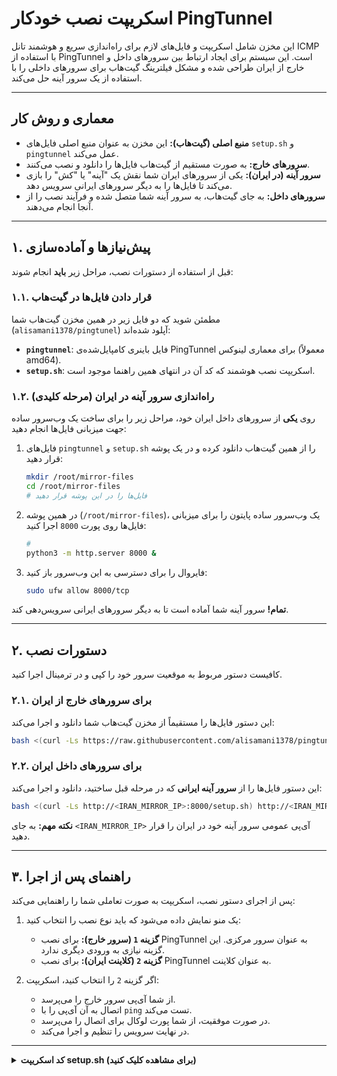 # اسکریپت نصب خودکار PingTunnel

این مخزن شامل اسکریپت و فایل‌های لازم برای راه‌اندازی سریع و هوشمند تانل ICMP با استفاده از PingTunnel است. این سیستم برای ایجاد ارتباط بین سرورهای داخل و خارج از ایران طراحی شده و مشکل فیلترینگ گیت‌هاب برای سرورهای داخلی را با استفاده از یک سرور آینه حل می‌کند.

---

## معماری و روش کار

- **منبع اصلی (گیت‌هاب):** این مخزن به عنوان منبع اصلی فایل‌های `setup.sh` و `pingtunnel` عمل می‌کند.
- **سرورهای خارج:** به صورت مستقیم از گیت‌هاب فایل‌ها را دانلود و نصب می‌کنند.
- **سرور آینه (در ایران):** یکی از سرورهای ایران شما نقش یک "آینه" یا "کش" را بازی می‌کند تا فایل‌ها را به دیگر سرورهای ایرانی سرویس دهد.
- **سرورهای داخل:** به جای گیت‌هاب، به سرور آینه شما متصل شده و فرآیند نصب را از آنجا انجام می‌دهند.

---

## ۱. پیش‌نیازها و آماده‌سازی

قبل از استفاده از دستورات نصب، مراحل زیر **باید** انجام شوند:

### ۱.۱. قرار دادن فایل‌ها در گیت‌هاب
مطمئن شوید که دو فایل زیر در همین مخزن گیت‌هاب شما (`alisamani1378/pingtunel`) آپلود شده‌اند:
- **`pingtunnel`**: فایل باینری کامپایل‌شده‌ی PingTunnel برای معماری لینوکس (معمولاً amd64).
- **`setup.sh`**: اسکریپت نصب هوشمند که کد آن در انتهای همین راهنما موجود است.

### ۱.۲. راه‌اندازی سرور آینه در ایران (مرحله کلیدی)
روی **یکی** از سرورهای داخل ایران خود، مراحل زیر را برای ساخت یک وب‌سرور ساده جهت میزبانی فایل‌ها انجام دهید:

1.  فایل‌های `pingtunnel` و `setup.sh` را از همین گیت‌هاب دانلود کرده و در یک پوشه قرار دهید:
    ```sh
    mkdir /root/mirror-files
    cd /root/mirror-files
    # فایل‌ها را در این پوشه قرار دهید
    ```

2.  در همین پوشه (`/root/mirror-files`)، یک وب‌سرور ساده پایتون را برای میزبانی فایل‌ها روی پورت `8000` اجرا کنید:
    ```sh
    #
    python3 -m http.server 8000 &
    ```

3.  فایروال را برای دسترسی به این وب‌سرور باز کنید:
    ```sh
    sudo ufw allow 8000/tcp
    ```
**تمام!** سرور آینه شما آماده است تا به دیگر سرورهای ایرانی سرویس‌دهی کند.

---

## ۲. دستورات نصب

کافیست دستور مربوط به موقعیت سرور خود را کپی و در ترمینال اجرا کنید.

### ۲.۱. برای سرورهای خارج از ایران
این دستور فایل‌ها را مستقیماً از مخزن گیت‌هاب شما دانلود و اجرا می‌کند:
```bash
bash <(curl -Ls https://raw.githubusercontent.com/alisamani1378/pingtunel/main/setup.sh)
```

### ۲.۲. برای سرورهای داخل ایران
این دستور فایل‌ها را از **سرور آینه ایرانی** که در مرحله قبل ساختید، دانلود و اجرا می‌کند:
```bash
bash <(curl -Ls http://<IRAN_MIRROR_IP>:8000/setup.sh) http://<IRAN_MIRROR_IP>:8000
```
**نکته مهم:** به جای `<IRAN_MIRROR_IP>` آی‌پی عمومی سرور آینه خود در ایران را قرار دهید.

---

## ۳. راهنمای پس از اجرا

پس از اجرای دستور نصب، اسکریپت به صورت تعاملی شما را راهنمایی می‌کند:

1.  یک منو نمایش داده می‌شود که باید نوع نصب را انتخاب کنید:
    - **گزینه `1` (سرور خارج):** برای نصب PingTunnel به عنوان سرور مرکزی. این گزینه نیازی به ورودی دیگری ندارد.
    - **گزینه `2` (کلاینت ایران):** برای نصب PingTunnel به عنوان کلاینت.

2.  اگر گزینه `2` را انتخاب کنید، اسکریپت:
    - از شما آی‌پی سرور خارج را می‌پرسد.
    - اتصال به آن آی‌پی را با `ping` تست می‌کند.
    - در صورت موفقیت، از شما پورت لوکال برای اتصال را می‌پرسد.
    - در نهایت سرویس را تنظیم و اجرا می‌کند.

---
<details>
<summary>
<b>کد اسکریپت setup.sh (برای مشاهده کلیک کنید)</b>
</summary>

```bash
#!/bin/bash

# --- Step 1: Argument and Prerequisite Checks ---

# Check if the script is run as root
if [ "$EUID" -ne 0 ]; then
  echo "ERROR: Please run this script with root privileges or using sudo."
  exit 1
fi

# Check if a Base URL was provided as an argument
if [ -z "$1" ]; then
  echo "ERROR: A base URL for downloading files must be provided as the first argument."
  echo "Usage: bash <(curl...) <http://your-base-url>"
  exit 1
fi

BASE_URL="$1"

# --- Step 2: Download the necessary binary ---

echo "Downloading the 'pingtunnel' binary from <span class="math-inline">\{BASE\_URL\}/pingtunnel\.\.\."
\# Create a temporary directory for the download
mkdir \-p /tmp/pt\_setup
cd /tmp/pt\_setup
\# Use curl to download\. Exit if it fails\.
if \! curl \-Lso pingtunnel "</span>{BASE_URL}/pingtunnel"; then
    echo "FATAL: Failed to download 'pingtunnel' from the source. Please check the URL and your network."
    exit 1
fi
echo "Download successful."

chmod +x ./pingtunnel
mv ./pingtunnel /root/pingtunnel
echo "Moved 'pingtunnel' binary to /root/pingtunnel"

# --- Step 3: Interactive Setup with a Numbered Menu ---

echo ""
echo "لطفا نوع نصب را انتخاب کنید:"
echo "   1) راه اندازی به عنوان سرور خارج (Server / Kharej)"
echo "   2) راه اندازی به عنوان کلاینت ایران (Client / Iran)"
echo ""
read -p "عدد مورد نظر را وارد کنید [1-2]: " choice

case "$choice" in
    1)
        # --- Server Setup Logic ---
        echo "Configuring as PingTunnel Server..."
        cat > /etc/systemd/system/pingtunnel-server.service << EOL
[Unit]
Description=Pingtunnel Server Service
After=network.target

[Service]
ExecStart=/root/pingtunnel -type server -key Alis1378
Restart=always
RestartSec=5
User=root

[Install]
WantedBy=multi-user.target
EOL
        echo "Server service file created."
        systemctl daemon-reload
        systemctl enable pingtunnel-server
        systemctl start pingtunnel-server
        echo "PingTunnel server service has been started and enabled."
        echo "To check the status, run: systemctl status pingtunnel-server"
        ;;

    2)
        # --- Client Setup Logic with PING CHECK ---
        echo "Configuring as PingTunnel Client..."
        read -p "Enter the public IP of your OUTSIDE server: " SERVER_IP

        # --- PING CHECK ---
        echo ""
        echo "--> Testing connectivity to ${SERVER_IP} with 4 pings..."
        if ping -c 4 -W 5 ${SERVER_IP}; then
            echo "--> Ping successful. Proceeding with installation..."
            echo ""
        else
            echo ""
            echo "--> FATAL: Could not ping the server at ${SERVER_IP}."
            echo "--> Please check the IP address, network connectivity, and firewalls, then try again."
            rm -rf /tmp/pt_setup
            exit 1
        fi
        # --- END OF PING CHECK ---
        
        read -p "Enter a local port for this client to listen on (e.g., 5688): " LOCAL_PORT
        if [ -z "<span class="math-inline">LOCAL\_PORT" \]; then
echo "Error\: Local port was not entered\. Aborting\."
exit 1
fi
cat \> /etc/systemd/system/pingtunnel\-client\.service << EOL
\[Unit\]
Description\=Pingtunnel Client Service
After\=network\.target
\[Service\]
ExecStart\=/root/pingtunnel \-type client \-l \:</span>{LOCAL_PORT} -s ${SERVER_IP} -t <span class="math-inline">\{SERVER\_IP\}\:443 \-tcp 1 \-key Alis1378
Restart\=always
RestartSec\=5
User\=root
\[Install\]
WantedBy\=multi\-user\.target
EOL
echo "Client service file created\."
systemctl daemon\-reload
systemctl enable pingtunnel\-client
systemctl start pingtunnel\-client
echo "PingTunnel client service has been started and enabled\."
echo "To use, set your application's SOCKS5 proxy to\: 127\.0\.0\.1\:</span>{LOCAL_PORT}"
        echo "To check the status, run: systemctl status pingtunnel-client"
        ;;

    *)
        # --- Invalid Input ---
        echo "ورودی نامعتبر است. لطفا اسکریپت را مجددا اجرا کرده و عدد 1 یا 2 را وارد کنید."
        rm -rf /tmp/pt_setup
        exit 1
        ;;
esac

# Cleanup temporary files
rm -rf /tmp/pt_setup
echo "Setup finished and temporary files removed."
```
</details>
